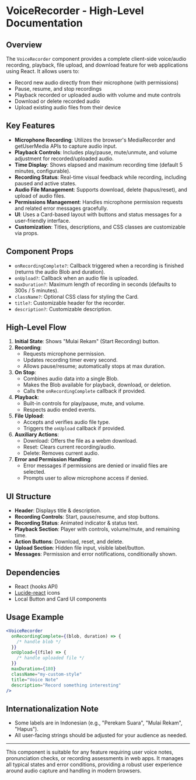 # VoiceRecorder - High-Level Documentation

## Overview

The `VoiceRecorder` component provides a complete client-side voice/audio recording, playback, file upload, and download feature for web applications using React. It allows users to:

- Record new audio directly from their microphone (with permissions)
- Pause, resume, and stop recordings
- Playback recorded or uploaded audio with volume and mute controls
- Download or delete recorded audio
- Upload existing audio files from their device

## Key Features

- **Microphone Recording**: Utilizes the browser's MediaRecorder and getUserMedia APIs to capture audio input.
- **Playback Controls**: Includes play/pause, mute/unmute, and volume adjustment for recorded/uploaded audio.
- **Time Display**: Shows elapsed and maximum recording time (default 5 minutes, configurable).
- **Recording Status**: Real-time visual feedback while recording, including paused and active states.
- **Audio File Management**: Supports download, delete (hapus/reset), and upload of audio files.
- **Permissions Management**: Handles microphone permission requests and related error messages gracefully.
- **UI**: Uses a Card-based layout with buttons and status messages for a user-friendly interface.
- **Customization**: Titles, descriptions, and CSS classes are customizable via props.

## Component Props

- `onRecordingComplete?`: Callback triggered when a recording is finished (returns the audio Blob and duration).
- `onUpload?`: Callback when an audio file is uploaded.
- `maxDuration?`: Maximum length of recording in seconds (defaults to 300s / 5 minutes).
- `className?`: Optional CSS class for styling the Card.
- `title?`: Customizable header for the recorder.
- `description?`: Customizable description.

## High-Level Flow

1. **Initial State**: Shows "Mulai Rekam" (Start Recording) button.
2. **Recording**:
   - Requests microphone permission.
   - Updates recording timer every second.
   - Allows pause/resume; automatically stops at max duration.
3. **On Stop**:
   - Combines audio data into a single Blob.
   - Makes the Blob available for playback, download, or deletion.
   - Calls the `onRecordingComplete` callback if provided.
4. **Playback**:
   - Built-in controls for play/pause, mute, and volume.
   - Respects audio ended events.
5. **File Upload**:
   - Accepts and verifies audio file type.
   - Triggers the `onUpload` callback if provided.
6. **Auxiliary Actions**:
   - Download: Offers the file as a webm download.
   - Reset: Clears current recording/audio.
   - Delete: Removes current audio.
7. **Error and Permission Handling**:
   - Error messages if permissions are denied or invalid files are selected.
   - Prompts user to allow microphone access if denied.

## UI Structure

- **Header**: Displays title & description.
- **Recording Controls**: Start, pause/resume, and stop buttons.
- **Recording Status**: Animated indicator & status text.
- **Playback Section**: Player with controls, volume/mute, and remaining time.
- **Action Buttons**: Download, reset, and delete.
- **Upload Section**: Hidden file input, visible label/button.
- **Messages**: Permission and error notifications, conditionally shown.

## Dependencies

- React (hooks API)
- [Lucide-react](https://lucide.dev/) icons
- Local Button and Card UI components

## Usage Example

```jsx
<VoiceRecorder
  onRecordingComplete={(blob, duration) => {
    /* handle blob */
  }}
  onUpload={(file) => {
    /* handle uploaded file */
  }}
  maxDuration={180}
  className="my-custom-style"
  title="Voice Note"
  description="Record something interesting"
/>
```

## Internationalization Note

- Some labels are in Indonesian (e.g., "Perekam Suara", "Mulai Rekam", "Hapus").
- All user-facing strings should be adjusted for your audience as needed.

---

This component is suitable for any feature requiring user voice notes, pronunciation checks, or recording assessments in web apps. It manages all typical states and error conditions, providing a robust user experience around audio capture and handling in modern browsers.

